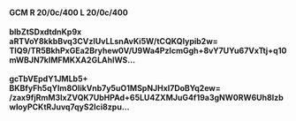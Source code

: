 #### GCM R 20/0c/400 L 20/0c/400
**blbZtSDxdtdnKp9x**<br/>**aRTVoY8kkbBvq3CVzIUvLLsnAvKi5W/tCQKQIypib2w=**<br/>**TIQ9/TR5BkhPxGEa2Bryhew0V/U9Wa4PzlcmGgh+8vY7UYu67VxTtj+q10mWBJN7kIMFMKXA2GLAhIWS...**<br/><br/>
**gcTbVEpdY1JMLb5+**<br/>**BKBfyFh5qYlm8OIikVnb7y5uO1MSpNJHxI7DoBYq2ew=**<br/>**/zax9fjRmM3lxZVQK7UbHPAd+65LU4ZXMJuG4f19a3gNW0RW6Uh8IzbwIoyPCKtRJuvq7qyS2Ici8zpu...**